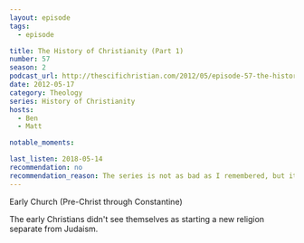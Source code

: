 ```yaml
---
layout: episode
tags:
  - episode

title: The History of Christianity (Part 1)
number: 57
season: 2
podcast_url: http://thescifichristian.com/2012/05/episode-57-the-history-of-christianity-part-1/
date: 2012-05-17
category: Theology
series: History of Christianity
hosts:
  - Ben
  - Matt

notable_moments:

last_listen: 2018-05-14
recommendation: no
recommendation_reason: The series is not as bad as I remembered, but it's still a pass.
---
```

Early Church (Pre-Christ through Constantine)

The early Christians didn't see themselves as starting a new religion separate from Judaism. 